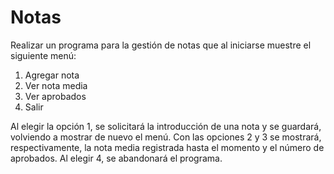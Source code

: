 # Notas

Realizar un programa para la gestión de notas que al iniciarse muestre el siguiente menú:

1. Agregar nota
2. Ver nota media
3. Ver aprobados
4. Salir

Al elegir la opción 1, se solicitará la introducción de una nota y se guardará, volviendo a mostrar de nuevo el menú. Con las opciones 2 y 3 se mostrará, respectivamente, la nota media registrada hasta el momento y el número de aprobados. Al elegir 4, se abandonará el programa.